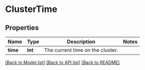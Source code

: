 # ClusterTime

## Properties
Name | Type | Description | Notes
------------ | ------------- | ------------- | -------------
**time** | **int** | The current time on the cluster. | 

[[Back to Model list]](../README.md#documentation-for-models) [[Back to API list]](../README.md#documentation-for-api-endpoints) [[Back to README]](../README.md)


